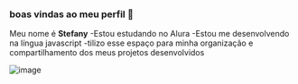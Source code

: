 ### boas vindas ao meu perfil 💙
Meu nome é **Stefany** 
-Estou estudando no Alura
-Estou me desenvolvendo na língua javascript
-tilizo esse espaço para minha organização e compartilhamento dos meus projetos desenvolvidos

![image](https://github.com/user-attachments/assets/3bfd5cc4-5dc7-4622-a3b9-0d058ada4026)


